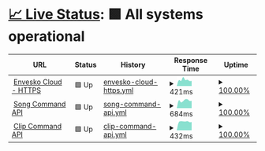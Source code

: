 # [📈 Live Status](https://status.envesko.cloud): <!--live status--> **🟩 All systems operational**

<!--start: status pages-->
<!-- This summary is generated by Upptime (https://github.com/upptime/upptime) -->
<!-- Do not edit this manually, your changes will be overwritten -->
<!-- prettier-ignore -->
| URL | Status | History | Response Time | Uptime |
| --- | ------ | ------- | ------------- | ------ |
| <img alt="" src="https://icons.duckduckgo.com/ip3/envesko.cloud.ico" height="13"> [Envesko Cloud - HTTPS](https://envesko.cloud) | 🟩 Up | [envesko-cloud-https.yml](https://github.com/envesko/status-ec/commits/HEAD/history/envesko-cloud-https.yml) | <details><summary><img alt="Response time graph" src="./graphs/envesko-cloud-https/response-time-week.png" height="20"> 421ms</summary><br><a href="https://status.envesko.cloud/history/envesko-cloud-https"><img alt="Response time 397" src="https://img.shields.io/endpoint?url=https%3A%2F%2Fraw.githubusercontent.com%2Fenvesko%2Fstatus-ec%2FHEAD%2Fapi%2Fenvesko-cloud-https%2Fresponse-time.json"></a><br><a href="https://status.envesko.cloud/history/envesko-cloud-https"><img alt="24-hour response time 357" src="https://img.shields.io/endpoint?url=https%3A%2F%2Fraw.githubusercontent.com%2Fenvesko%2Fstatus-ec%2FHEAD%2Fapi%2Fenvesko-cloud-https%2Fresponse-time-day.json"></a><br><a href="https://status.envesko.cloud/history/envesko-cloud-https"><img alt="7-day response time 421" src="https://img.shields.io/endpoint?url=https%3A%2F%2Fraw.githubusercontent.com%2Fenvesko%2Fstatus-ec%2FHEAD%2Fapi%2Fenvesko-cloud-https%2Fresponse-time-week.json"></a><br><a href="https://status.envesko.cloud/history/envesko-cloud-https"><img alt="30-day response time 378" src="https://img.shields.io/endpoint?url=https%3A%2F%2Fraw.githubusercontent.com%2Fenvesko%2Fstatus-ec%2FHEAD%2Fapi%2Fenvesko-cloud-https%2Fresponse-time-month.json"></a><br><a href="https://status.envesko.cloud/history/envesko-cloud-https"><img alt="1-year response time 376" src="https://img.shields.io/endpoint?url=https%3A%2F%2Fraw.githubusercontent.com%2Fenvesko%2Fstatus-ec%2FHEAD%2Fapi%2Fenvesko-cloud-https%2Fresponse-time-year.json"></a></details> | <details><summary><a href="https://status.envesko.cloud/history/envesko-cloud-https">100.00%</a></summary><a href="https://status.envesko.cloud/history/envesko-cloud-https"><img alt="All-time uptime 99.92%" src="https://img.shields.io/endpoint?url=https%3A%2F%2Fraw.githubusercontent.com%2Fenvesko%2Fstatus-ec%2FHEAD%2Fapi%2Fenvesko-cloud-https%2Fuptime.json"></a><br><a href="https://status.envesko.cloud/history/envesko-cloud-https"><img alt="24-hour uptime 100.00%" src="https://img.shields.io/endpoint?url=https%3A%2F%2Fraw.githubusercontent.com%2Fenvesko%2Fstatus-ec%2FHEAD%2Fapi%2Fenvesko-cloud-https%2Fuptime-day.json"></a><br><a href="https://status.envesko.cloud/history/envesko-cloud-https"><img alt="7-day uptime 100.00%" src="https://img.shields.io/endpoint?url=https%3A%2F%2Fraw.githubusercontent.com%2Fenvesko%2Fstatus-ec%2FHEAD%2Fapi%2Fenvesko-cloud-https%2Fuptime-week.json"></a><br><a href="https://status.envesko.cloud/history/envesko-cloud-https"><img alt="30-day uptime 100.00%" src="https://img.shields.io/endpoint?url=https%3A%2F%2Fraw.githubusercontent.com%2Fenvesko%2Fstatus-ec%2FHEAD%2Fapi%2Fenvesko-cloud-https%2Fuptime-month.json"></a><br><a href="https://status.envesko.cloud/history/envesko-cloud-https"><img alt="1-year uptime 99.98%" src="https://img.shields.io/endpoint?url=https%3A%2F%2Fraw.githubusercontent.com%2Fenvesko%2Fstatus-ec%2FHEAD%2Fapi%2Fenvesko-cloud-https%2Fuptime-year.json"></a></details>
| <img alt="" src="https://icons.duckduckgo.com/ip3/envesko.cloud.ico" height="13"> [Song Command API](https://envesko.cloud/api/esm/spotify/get-current-song) | 🟩 Up | [song-command-api.yml](https://github.com/envesko/status-ec/commits/HEAD/history/song-command-api.yml) | <details><summary><img alt="Response time graph" src="./graphs/song-command-api/response-time-week.png" height="20"> 684ms</summary><br><a href="https://status.envesko.cloud/history/song-command-api"><img alt="Response time 563" src="https://img.shields.io/endpoint?url=https%3A%2F%2Fraw.githubusercontent.com%2Fenvesko%2Fstatus-ec%2FHEAD%2Fapi%2Fsong-command-api%2Fresponse-time.json"></a><br><a href="https://status.envesko.cloud/history/song-command-api"><img alt="24-hour response time 665" src="https://img.shields.io/endpoint?url=https%3A%2F%2Fraw.githubusercontent.com%2Fenvesko%2Fstatus-ec%2FHEAD%2Fapi%2Fsong-command-api%2Fresponse-time-day.json"></a><br><a href="https://status.envesko.cloud/history/song-command-api"><img alt="7-day response time 684" src="https://img.shields.io/endpoint?url=https%3A%2F%2Fraw.githubusercontent.com%2Fenvesko%2Fstatus-ec%2FHEAD%2Fapi%2Fsong-command-api%2Fresponse-time-week.json"></a><br><a href="https://status.envesko.cloud/history/song-command-api"><img alt="30-day response time 657" src="https://img.shields.io/endpoint?url=https%3A%2F%2Fraw.githubusercontent.com%2Fenvesko%2Fstatus-ec%2FHEAD%2Fapi%2Fsong-command-api%2Fresponse-time-month.json"></a><br><a href="https://status.envesko.cloud/history/song-command-api"><img alt="1-year response time 561" src="https://img.shields.io/endpoint?url=https%3A%2F%2Fraw.githubusercontent.com%2Fenvesko%2Fstatus-ec%2FHEAD%2Fapi%2Fsong-command-api%2Fresponse-time-year.json"></a></details> | <details><summary><a href="https://status.envesko.cloud/history/song-command-api">100.00%</a></summary><a href="https://status.envesko.cloud/history/song-command-api"><img alt="All-time uptime 99.93%" src="https://img.shields.io/endpoint?url=https%3A%2F%2Fraw.githubusercontent.com%2Fenvesko%2Fstatus-ec%2FHEAD%2Fapi%2Fsong-command-api%2Fuptime.json"></a><br><a href="https://status.envesko.cloud/history/song-command-api"><img alt="24-hour uptime 100.00%" src="https://img.shields.io/endpoint?url=https%3A%2F%2Fraw.githubusercontent.com%2Fenvesko%2Fstatus-ec%2FHEAD%2Fapi%2Fsong-command-api%2Fuptime-day.json"></a><br><a href="https://status.envesko.cloud/history/song-command-api"><img alt="7-day uptime 100.00%" src="https://img.shields.io/endpoint?url=https%3A%2F%2Fraw.githubusercontent.com%2Fenvesko%2Fstatus-ec%2FHEAD%2Fapi%2Fsong-command-api%2Fuptime-week.json"></a><br><a href="https://status.envesko.cloud/history/song-command-api"><img alt="30-day uptime 100.00%" src="https://img.shields.io/endpoint?url=https%3A%2F%2Fraw.githubusercontent.com%2Fenvesko%2Fstatus-ec%2FHEAD%2Fapi%2Fsong-command-api%2Fuptime-month.json"></a><br><a href="https://status.envesko.cloud/history/song-command-api"><img alt="1-year uptime 99.98%" src="https://img.shields.io/endpoint?url=https%3A%2F%2Fraw.githubusercontent.com%2Fenvesko%2Fstatus-ec%2FHEAD%2Fapi%2Fsong-command-api%2Fuptime-year.json"></a></details>
| <img alt="" src="https://icons.duckduckgo.com/ip3/envesko.cloud.ico" height="13"> [Clip Command API](https://envesko.cloud/api/esm/twitch/create-clip) | 🟩 Up | [clip-command-api.yml](https://github.com/envesko/status-ec/commits/HEAD/history/clip-command-api.yml) | <details><summary><img alt="Response time graph" src="./graphs/clip-command-api/response-time-week.png" height="20"> 432ms</summary><br><a href="https://status.envesko.cloud/history/clip-command-api"><img alt="Response time 469" src="https://img.shields.io/endpoint?url=https%3A%2F%2Fraw.githubusercontent.com%2Fenvesko%2Fstatus-ec%2FHEAD%2Fapi%2Fclip-command-api%2Fresponse-time.json"></a><br><a href="https://status.envesko.cloud/history/clip-command-api"><img alt="24-hour response time 410" src="https://img.shields.io/endpoint?url=https%3A%2F%2Fraw.githubusercontent.com%2Fenvesko%2Fstatus-ec%2FHEAD%2Fapi%2Fclip-command-api%2Fresponse-time-day.json"></a><br><a href="https://status.envesko.cloud/history/clip-command-api"><img alt="7-day response time 432" src="https://img.shields.io/endpoint?url=https%3A%2F%2Fraw.githubusercontent.com%2Fenvesko%2Fstatus-ec%2FHEAD%2Fapi%2Fclip-command-api%2Fresponse-time-week.json"></a><br><a href="https://status.envesko.cloud/history/clip-command-api"><img alt="30-day response time 424" src="https://img.shields.io/endpoint?url=https%3A%2F%2Fraw.githubusercontent.com%2Fenvesko%2Fstatus-ec%2FHEAD%2Fapi%2Fclip-command-api%2Fresponse-time-month.json"></a><br><a href="https://status.envesko.cloud/history/clip-command-api"><img alt="1-year response time 411" src="https://img.shields.io/endpoint?url=https%3A%2F%2Fraw.githubusercontent.com%2Fenvesko%2Fstatus-ec%2FHEAD%2Fapi%2Fclip-command-api%2Fresponse-time-year.json"></a></details> | <details><summary><a href="https://status.envesko.cloud/history/clip-command-api">100.00%</a></summary><a href="https://status.envesko.cloud/history/clip-command-api"><img alt="All-time uptime 99.94%" src="https://img.shields.io/endpoint?url=https%3A%2F%2Fraw.githubusercontent.com%2Fenvesko%2Fstatus-ec%2FHEAD%2Fapi%2Fclip-command-api%2Fuptime.json"></a><br><a href="https://status.envesko.cloud/history/clip-command-api"><img alt="24-hour uptime 100.00%" src="https://img.shields.io/endpoint?url=https%3A%2F%2Fraw.githubusercontent.com%2Fenvesko%2Fstatus-ec%2FHEAD%2Fapi%2Fclip-command-api%2Fuptime-day.json"></a><br><a href="https://status.envesko.cloud/history/clip-command-api"><img alt="7-day uptime 100.00%" src="https://img.shields.io/endpoint?url=https%3A%2F%2Fraw.githubusercontent.com%2Fenvesko%2Fstatus-ec%2FHEAD%2Fapi%2Fclip-command-api%2Fuptime-week.json"></a><br><a href="https://status.envesko.cloud/history/clip-command-api"><img alt="30-day uptime 100.00%" src="https://img.shields.io/endpoint?url=https%3A%2F%2Fraw.githubusercontent.com%2Fenvesko%2Fstatus-ec%2FHEAD%2Fapi%2Fclip-command-api%2Fuptime-month.json"></a><br><a href="https://status.envesko.cloud/history/clip-command-api"><img alt="1-year uptime 99.98%" src="https://img.shields.io/endpoint?url=https%3A%2F%2Fraw.githubusercontent.com%2Fenvesko%2Fstatus-ec%2FHEAD%2Fapi%2Fclip-command-api%2Fuptime-year.json"></a></details>

<!--end: status pages-->

